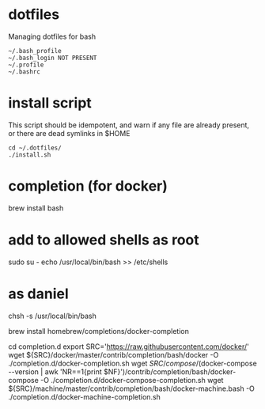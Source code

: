 # dotfiles 
Managing dotfiles for bash

    ~/.bash_profile
    ~/.bash_login NOT PRESENT
    ~/.profile
    ~/.bashrc

# install script
This script should be idempotent, and warn if any file are already present, or there are dead symlinks in $HOME

    cd ~/.dotfiles/
    ./install.sh


# completion (for docker)

brew install bash 

# add to allowed shells as root
sudo su -
echo /usr/local/bin/bash >> /etc/shells
# as daniel
chsh -s /usr/local/bin/bash

brew install homebrew/completions/docker-completion

cd completion.d
export SRC='https://raw.githubusercontent.com/docker/'
wget ${SRC}/docker/master/contrib/completion/bash/docker -O ./completion.d/docker-completion.sh
wget ${SRC}/compose/$(docker-compose --version | awk 'NR==1{print $NF}')/contrib/completion/bash/docker-compose -O ./completion.d/docker-compose-completion.sh
wget ${SRC}/machine/master/contrib/completion/bash/docker-machine.bash -O ./completion.d/docker-machine-completion.sh
